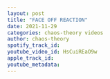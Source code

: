 ```yaml
---
layout: post
title: "FACE OFF REACTION"
date: 2021-11-29
categories: chaos-theory videos
author: chaos-theory
spotify_track_id: 
youtube_video_id: HsCuiREaO9w
apple_track_id: 
youtube_metadata: 
---
```

